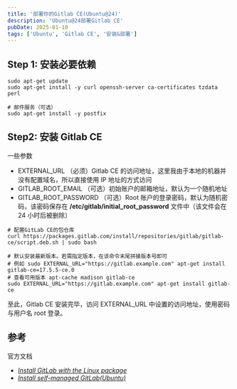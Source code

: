 ```yaml
---
title: '部署你的Gitlab CE(Ubuntu@24)'
description: 'Ubuntu@24部署Gitlab CE'
pubDate: 2025-01-10
tags: ['Ubuntu', 'Gitlab CE', '安装&部署']
---
```


## Step 1: 安装必要依赖

```shell
sudo apt-get update
sudo apt-get install -y curl openssh-server ca-certificates tzdata perl

# 邮件服务（可选）
sudo apt-get install -y postfix
```

## Step2: 安装 Gitlab CE

一些参数

- EXTERNAL_URL （必须）Gitlab CE 的访问地址，这里我由于本地的机器并没有配置域名，所以直接使用 IP 地址的方式访问
- GITLAB_ROOT_EMAIL （可选）初始账户的邮箱地址，默认为一个随机地址
- GITLAB_ROOT_PASSWORD （可选）Root 账户的登录密码，默认为随机密码，该密码保存在 **/etc/gitlab/initial_root_password** 文件中（该文件会在 24 小时后被删除）

```shell
# 配置GitLab CE的包仓库
curl https://packages.gitlab.com/install/repositories/gitlab/gitlab-ce/script.deb.sh | sudo bash

# 默认安装最新版本。若需指定版本，在该命令末尾拼接版本号即可
# 例如 sudo EXTERNAL_URL="https://gitlab.example.com" apt-get install gitlab-ce=17.5.5-ce.0
# 查看可用版本 apt-cache madison gitlab-ce
sudo EXTERNAL_URL="https://gitlab.example.com" apt-get install gitlab-ce
```

至此，Gitlab CE 安装完毕，访问 EXTERNAL_URL 中设置的访问地址，使用密码与用户名 root 登录。

## 参考

官方文档

- [_Install GitLab with the Linux package_](https://docs.gitlab.com/omnibus/installation)
- [_Install self-managed GitLab(Ubuntu)_](https://about.gitlab.com/install/#ubuntu)
